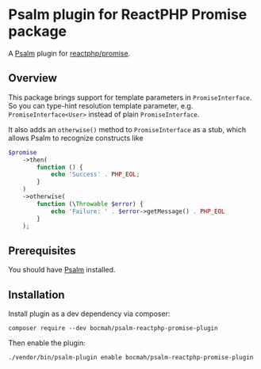 # Psalm plugin for ReactPHP Promise package
A [Psalm](https://github.com/vimeo/psalm) plugin for [reactphp/promise](https://github.com/reactphp/promise).
## Overview
This package brings support for template parameters in `PromiseInterface`. So you can type-hint resolution template
parameter, e.g. `PromiseInterface<User>` instead of plain `PromiseInterface`.

It also adds an `otherwise()` method to `PromiseInterface` as a stub, which allows Psalm to recognize constructs like

```php
$promise
    ->then(
        function () {
            echo 'Success' . PHP_EOL;
        }
    )
    ->otherwise(
        function (\Throwable $error) {
            echo 'Failure: ' . $error->getMessage() . PHP_EOL
        }
    );
```

## Prerequisites
You should have [Psalm](https://github.com/vimeo/psalm) installed.

## Installation
Install plugin as a dev dependency via composer:

`composer require --dev bocmah/psalm-reactphp-promise-plugin`

Then enable the plugin:

`./vendor/bin/psalm-plugin enable bocmah/psalm-reactphp-promise-plugin`

